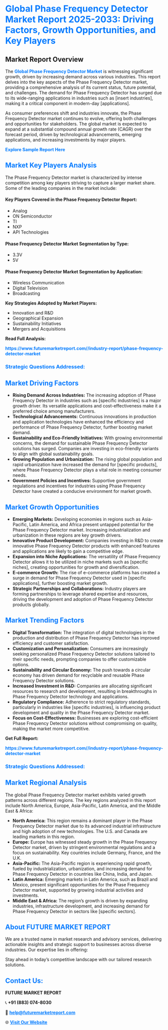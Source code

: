 <h1 style="color: #007BFF;">Global Phase Frequency Detector Market Report 2025-2033: Driving Factors, Growth Opportunities, and Key Players</h1>

<section id="overview">
<h2>Market Report Overview</h2>
<p>The <a href="https://www.futuremarketreport.com//industry-report/phase-frequency-detector-market" style="color: #007BFF; text-decoration: none;"><strong>Global Phase Frequency Detector Market</strong></a> is witnessing significant growth, driven by increasing demand across various industries. This report delves into the key aspects of the Phase Frequency Detector market, providing a comprehensive analysis of its current status, future potential, and challenges. The demand for Phase Frequency Detector has surged due to its wide-ranging applications in industries such as [insert industries], making it a critical component in modern-day [applications].</p>
<p>As consumer preferences shift and industries innovate, the Phase Frequency Detector market continues to evolve, offering both challenges and opportunities for stakeholders. The global market is expected to expand at a substantial compound annual growth rate (CAGR) over the forecast period, driven by technological advancements, emerging applications, and increasing investments by major players.</p>
</section>

<section id="overview">
<p><a href="https://www.futuremarketreport.com//request-sample/reportId=82612" style="color: #007BFF; text-decoration: none;"><strong>Explore Sample Report Here</strong></a></p>
</section>

<section id="key-players">
<h2 style="color: #007BFF;">Market Key Players Analysis</h2>
<p>The Phase Frequency Detector market is characterized by intense competition among key players striving to capture a larger market share. Some of the leading companies in the market include:</p>
<h4>Key Players Covered in the Phase Frequency Detector Report:</h4>
<ul><li>Analog</li><li>ON Semiconductor</li><li>TI</li><li>NXP</li><li>API Technologies</li></ul>
<h4>Phase Frequency Detector Market Segmentation by Type:</h4>
<ul><li>3.3V</li><li>5V</li></ul>

<h4>Phase Frequency Detector Market Segmentation by Application:</h4>
<ul><li>Wireless Communication</li><li>Digital Television</li><li>Broadcasting</li></ul>
<p><strong>Key Strategies Adopted by Market Players:</strong></p>
<ul>
<li>Innovation and R&D</li>
<li>Geographical Expansion</li>
<li>Sustainability Initiatives</li>
<li>Mergers and Acquisitions</li>
</ul>
</section>

<section>
<p><strong>Read Full Analysis: </strong></p><a href="https://www.futuremarketreport.com//industry-report/phase-frequency-detector-market" style="color: #007BFF; text-decoration: none;"><strong>https://www.futuremarketreport.com//industry-report/phase-frequency-detector-market</strong></a>
<h3 style="color: #007BFF;">Strategic Questions Addressed:</h3>
</section>

<section id="driving-factors">
<h2 style="color: #007BFF;">Market Driving Factors</h2>
<ul>
<li><strong>Rising Demand Across Industries:</strong> The increasing adoption of Phase Frequency Detector in industries such as [specific industries] is a major growth driver. Its versatile applications and cost-effectiveness make it a preferred choice among manufacturers.</li>
<li><strong>Technological Advancements:</strong> Continuous innovations in production and application technologies have enhanced the efficiency and performance of Phase Frequency Detector, further boosting market demand.</li>
<li><strong>Sustainability and Eco-Friendly Initiatives:</strong> With growing environmental concerns, the demand for sustainable Phase Frequency Detector solutions has surged. Companies are investing in eco-friendly variants to align with global sustainability goals.</li>
<li><strong>Growing Population and Urbanization:</strong> The rising global population and rapid urbanization have increased the demand for [specific products], where Phase Frequency Detector plays a vital role in meeting consumer needs.</li>
<li><strong>Government Policies and Incentives:</strong> Supportive government regulations and incentives for industries using Phase Frequency Detector have created a conducive environment for market growth.</li>
</ul>
</section>

<section id="growth-opportunities">
<h2 style="color: #007BFF;">Market Growth Opportunities</h2>
<ul>
<li><strong>Emerging Markets:</strong> Developing economies in regions such as Asia-Pacific, Latin America, and Africa present untapped potential for the Phase Frequency Detector market. Increasing industrialization and urbanization in these regions are key growth drivers.</li>
<li><strong>Innovative Product Development:</strong> Companies investing in R&D to create innovative Phase Frequency Detector products with enhanced features and applications are likely to gain a competitive edge.</li>
<li><strong>Expansion into Niche Applications:</strong> The versatility of Phase Frequency Detector allows it to be utilized in niche markets such as [specific niches], creating opportunities for growth and diversification.</li>
<li><strong>E-commerce Growth:</strong> The rise of e-commerce platforms has created a surge in demand for Phase Frequency Detector used in [specific applications], further boosting market growth.</li>
<li><strong>Strategic Partnerships and Collaborations:</strong> Industry players are forming partnerships to leverage shared expertise and resources, driving the development and adoption of Phase Frequency Detector products globally.</li>
</ul>
</section>

<section id="trending-factors">
<h2 style="color: #007BFF;">Market Trending Factors</h2>
<ul>
<li><strong>Digital Transformation:</strong> The integration of digital technologies in the production and distribution of Phase Frequency Detector has improved efficiency and customer satisfaction.</li>
<li><strong>Customization and Personalization:</strong> Consumers are increasingly seeking personalized Phase Frequency Detector solutions tailored to their specific needs, prompting companies to offer customizable options.</li>
<li><strong>Sustainability and Circular Economy:</strong> The push towards a circular economy has driven demand for recyclable and reusable Phase Frequency Detector solutions.</li>
<li><strong>Increased Investment in R&D:</strong> Companies are allocating significant resources to research and development, resulting in breakthroughs in Phase Frequency Detector technology and applications.</li>
<li><strong>Regulatory Compliance:</strong> Adherence to strict regulatory standards, particularly in industries like [specific industries], is influencing product development and quality in the Phase Frequency Detector market.</li>
<li><strong>Focus on Cost-Effectiveness:</strong> Businesses are exploring cost-efficient Phase Frequency Detector solutions without compromising on quality, making the market more competitive.</li>
</ul>
</section>

<section>
<p><strong>Get Full Report: </strong></p><a href="https://www.futuremarketreport.com//industry-report/phase-frequency-detector-market" style="color: #007BFF; text-decoration: none;"><strong>https://www.futuremarketreport.com//industry-report/phase-frequency-detector-market</strong></a>
<h3 style="color: #007BFF;">Strategic Questions Addressed:</h3>
</section>


<section id="regional-analysis">
<h2 style="color: #007BFF;">Market Regional Analysis</h2>
<p>The global Phase Frequency Detector market exhibits varied growth patterns across different regions. The key regions analyzed in this report include North America, Europe, Asia-Pacific, Latin America, and the Middle East & Africa:</p>
<ul>
<li><strong>North America:</strong> This region remains a dominant player in the Phase Frequency Detector market due to its advanced industrial infrastructure and high adoption of new technologies. The U.S. and Canada are leading markets in this region.</li>
<li><strong>Europe:</strong> Europe has witnessed steady growth in the Phase Frequency Detector market, driven by stringent environmental regulations and a focus on sustainability. Key countries include Germany, France, and the U.K.</li>
<li><strong>Asia-Pacific:</strong> The Asia-Pacific region is experiencing rapid growth, fueled by industrialization, urbanization, and increasing demand for Phase Frequency Detector in countries like China, India, and Japan.</li>
<li><strong>Latin America:</strong> Emerging markets in Latin America, such as Brazil and Mexico, present significant opportunities for the Phase Frequency Detector market, supported by growing industrial activities and investments.</li>
<li><strong>Middle East & Africa:</strong> The region’s growth is driven by expanding industries, infrastructure development, and increasing demand for Phase Frequency Detector in sectors like [specific sectors].</li>
</ul>
</section>

<footer>
<h2 style="color: #007BFF;">About FUTURE MARKET REPORT</h2>
<p>We are a trusted name in market research and advisory services, delivering actionable insights and strategic support to businesses across diverse industries. Our expertise lies in offering:</p>

<p>Stay ahead in today’s competitive landscape with our tailored research solutions.</p>

<h2 style="color: #007BFF;">Contact Us:</h2>
<p><strong>FUTURE MARKET REPORT</strong></p>
<p>📞 <strong>+91 (883) 074-8030</strong></p>
<p>📧 <strong><a href="mailto:help@futuremarketreport.com" style="color: #007BFF;">help@futuremarketreport.com</a></strong></p>
<p>🌐 <strong><a href="https://www.futuremarketreport.com/" style="color: #007BFF;">Visit Our Website</a></strong></p>
</footer>